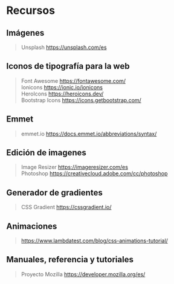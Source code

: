 # Recursos

## Imágenes
> Unsplash  https://unsplash.com/es

## Iconos de tipografía para la web
> Font Awesome  https://fontawesome.com/  
> Ionicons  https://ionic.io/ionicons  
> HeroIcons  https://heroicons.dev/  
> Bootstrap Icons https://icons.getbootstrap.com/  


## Emmet
> emmet.io  https://docs.emmet.io/abbreviations/syntax/  

## Edición de imagenes
> Image Resizer  https://imageresizer.com/es  
> Photoshop  https://creativecloud.adobe.com/cc/photoshop  


## Generador de gradientes
> CSS Gradient  https://cssgradient.io/  

## Animaciones  
> https://www.lambdatest.com/blog/css-animations-tutorial/  


## Manuales, referencia y tutoriales

> Proyecto Mozilla  https://developer.mozilla.org/es/
